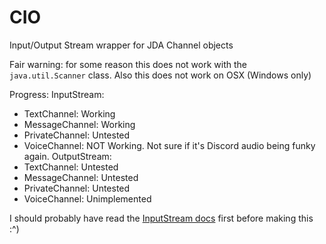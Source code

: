 # CIO
Input/Output Stream wrapper for JDA Channel objects

Fair warning: for some reason this does not work with the `java.util.Scanner` class. Also this does not work on OSX (Windows only)

Progress:
InputStream:
- TextChannel: Working
- MessageChannel: Working
- PrivateChannel: Untested
- VoiceChannel: NOT Working. Not sure if it's Discord audio being funky again.
OutputStream:
- TextChannel: Untested
- MessageChannel: Untested
- PrivateChannel: Untested
- VoiceChannel: Unimplemented

I should probably have read the [InputStream docs](https://docs.oracle.com/javase/8/docs/api/java/io/InputStream.html) first before making this :^)
